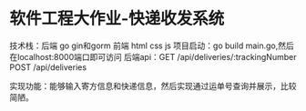 # 软件工程大作业-快递收发系统

技术栈：后端 go gin和gorm 前端 html css js
项目启动：go build main.go,然后在localhost:8000端口即可访问
后端api：GET /api/deliveries/:trackingNumber POST /api/deliveries

实现功能：能够输入寄方信息和快递信息，然后实现通过运单号查询并展示，比较简陋。
